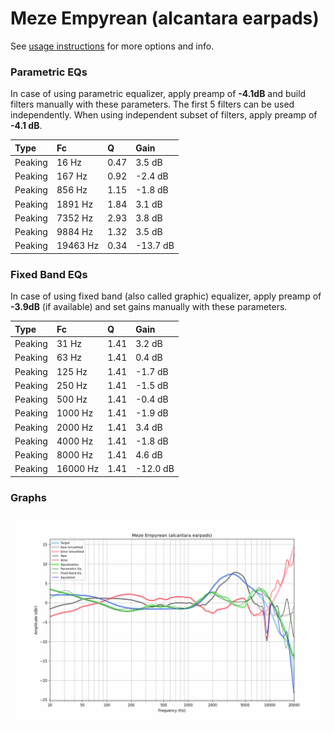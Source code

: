 # Meze Empyrean (alcantara earpads)
See [usage instructions](https://github.com/jaakkopasanen/AutoEq#usage) for more options and info.

### Parametric EQs
In case of using parametric equalizer, apply preamp of **-4.1dB** and build filters manually
with these parameters. The first 5 filters can be used independently.
When using independent subset of filters, apply preamp of **-4.1 dB**.

| Type    | Fc       |    Q | Gain     |
|:--------|:---------|:-----|:---------|
| Peaking | 16 Hz    | 0.47 | 3.5 dB   |
| Peaking | 167 Hz   | 0.92 | -2.4 dB  |
| Peaking | 856 Hz   | 1.15 | -1.8 dB  |
| Peaking | 1891 Hz  | 1.84 | 3.1 dB   |
| Peaking | 7352 Hz  | 2.93 | 3.8 dB   |
| Peaking | 9884 Hz  | 1.32 | 3.5 dB   |
| Peaking | 19463 Hz | 0.34 | -13.7 dB |

### Fixed Band EQs
In case of using fixed band (also called graphic) equalizer, apply preamp of **-3.9dB**
(if available) and set gains manually with these parameters.

| Type    | Fc       |    Q | Gain     |
|:--------|:---------|:-----|:---------|
| Peaking | 31 Hz    | 1.41 | 3.2 dB   |
| Peaking | 63 Hz    | 1.41 | 0.4 dB   |
| Peaking | 125 Hz   | 1.41 | -1.7 dB  |
| Peaking | 250 Hz   | 1.41 | -1.5 dB  |
| Peaking | 500 Hz   | 1.41 | -0.4 dB  |
| Peaking | 1000 Hz  | 1.41 | -1.9 dB  |
| Peaking | 2000 Hz  | 1.41 | 3.4 dB   |
| Peaking | 4000 Hz  | 1.41 | -1.8 dB  |
| Peaking | 8000 Hz  | 1.41 | 4.6 dB   |
| Peaking | 16000 Hz | 1.41 | -12.0 dB |

### Graphs
![](./Meze%20Empyrean%20(alcantara%20earpads).png)